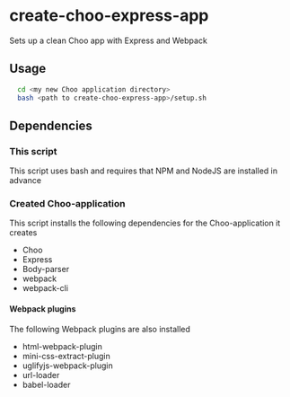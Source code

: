 # create-choo-express-app
Sets up a clean Choo app with Express and Webpack

## Usage

```bash
  cd <my new Choo application directory>
  bash <path to create-choo-express-app>/setup.sh
```

## Dependencies

### This script
This script uses bash and requires that NPM and NodeJS are installed in advance

### Created Choo-application
This script installs the following dependencies for the Choo-application it creates

* Choo
* Express
* Body-parser
* webpack
* webpack-cli

#### Webpack plugins
The following Webpack plugins are also installed

* html-webpack-plugin
* mini-css-extract-plugin
* uglifyjs-webpack-plugin
* url-loader
* babel-loader
